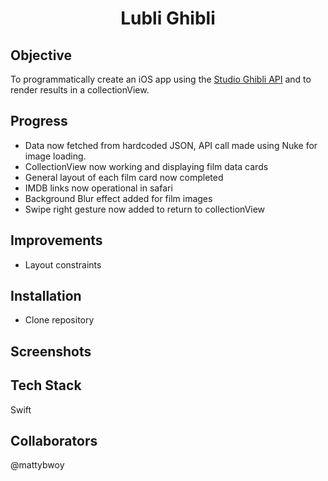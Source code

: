 <h1 align="center">

Lubli Ghibli

</h1>

## Objective
To programmatically create an iOS app using the [Studio Ghibli API](https://ghibliapi.herokuapp.com/) and to render results in a collectionView.


## Progress
- Data now fetched from hardcoded JSON, API call made using Nuke for image loading.
- CollectionView now working and displaying film data cards
- General layout of each film card now completed
- IMDB links now operational in safari
- Background Blur effect added for film images
- Swipe right gesture now added to return to collectionView

## Improvements
- Layout constraints

## Installation
- Clone repository

## Screenshots

## Tech Stack
Swift

## Collaborators
@mattybwoy
